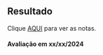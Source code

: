 ## Resultado

Clique [AQUI](../media/bd-2024-2-bcc-resumo.pdf) para ver as notas.

#### Avaliação em xx/xx/2024
